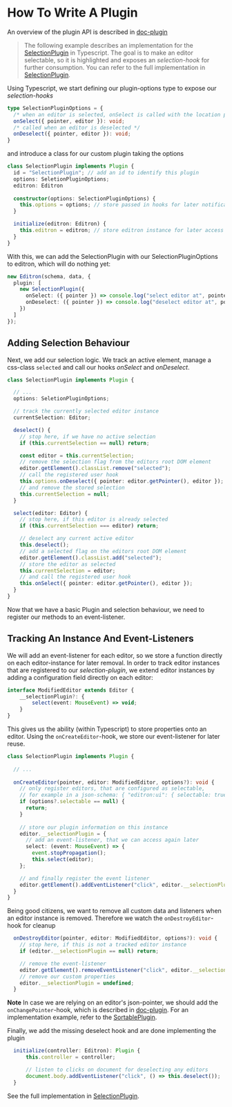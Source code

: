 # How To Write A Plugin

An overview of the plugin API is described in [doc-plugin](./doc-plugin.md)

> The following example describes an implementation for the [SelectionPlugin](../src/plugin/selectionplugin/index.ts) in Typescript. The goal is to make an editor selectable, so it is highlighted and exposes an _selection-hook_ for further consumption. You can refer to the full implementation in [SelectionPlugin](../src/plugin/selectionplugin/index.ts).

Using Typescript, we start defining our plugin-options type to expose our _selection-hooks_

```ts
type SelectionPluginOptions = {
  /* when an editor is selected, onSelect is called with the location pointer, editor instance and its options */
  onSelect({ pointer, editor }): void;
  /* called when an editor is deselected */
  onDeselect({ pointer, editor }): void;
}
```

and introduce a class for our custom plugin taking the options

```ts
class SelectionPlugin implements Plugin {
  id = "SelectionPlugin"; // add an id to identify this plugin
  options: SeletionPluginOptions;
  editron: Editron
  
  constructor(options: SelectionPluginOptions) {
    this.options = options; // store passed in hooks for later notifications
  }

  initialize(editron: Editron) {
    this.editron = editron; // store editron instance for later access
  }
}
```

With this, we can add the SelectionPlugin with our SelectionPluginOptions to editron, which will do nothing yet:

```ts
new Editron(schema, data, {
  plugin: [
    new SelectionPlugin({
      onSelect: ({ pointer }) => console.log("select editor at", pointer),
      onDeselect: ({ pointer }) => console.log("deselect editor at", pointer)
    })
  ]
});
```


## Adding Selection Behaviour

Next, we add our selection logic. We track an active element, manage a css-class `selected` and call our hooks _onSelect_ and _onDeselect_.


```ts
class SelectionPlugin implements Plugin {

  // ...
  options: SeletionPluginOptions;

  // track the currently selected editor instance
  currentSelection: Editor;

  deselect() {
    // stop here, if we have no active selection
    if (this.currentSelection == null) return;

    const editor = this.currentSelection;
    // remove the selection flag from the editors root DOM element
    editor.getElement().classList.remove("selected");
    // call the registered user hook
    this.options.onDeselect({ pointer: editor.getPointer(), editor });
    // and remove the stored selection
    this.currentSelection = null;
  }

  select(editor: Editor) {
    // stop here, if this editor is already selected
    if (this.currentSelection === editor) return;

    // deselect any current active editor
    this.deselect();
    // add a selected flag on the editors root DOM element
    editor.getElement().classList.add("selected");
    // store the editor as selected
    this.currentSelection = editor;
    // and call the registered user hook
    this.onSelect({ pointer: editor.getPointer(), editor });
  }
}
```


Now that we have a basic Plugin and selection behaviour, we need to register our methods to an event-listener.


## Tracking An Instance And Event-Listeners

We will add an event-listener for each editor, so we store a function directly on each editor-instance for later removal. In order to track editor instances that are registered to our _selection-plugin_, we extend editor instances by adding a configuration field directly on each editor:

```ts
interface ModifiedEditor extends Editor {
    __selectionPlugin?: {
        select(event: MouseEvent) => void;
    }
}
```

This gives us the ability (within Typescript) to store properties onto an editor. Using the `onCreateEditor`-hook, we store our event-listener for later reuse.

```ts
class SelectionPlugin implements Plugin {
  
  // ...
  
  onCreateEditor(pointer, editor: ModifiedEditor, options?): void {
    // only register editors, that are configured as selectable, 
    // for example in a json-schema: { "editron:ui": { selectable: true } }
    if (options?.selectable == null) {
      return;
    }
    
    // store our plugin information on this instance
    editor.__selectionPlugin = {
      // add an event-listener, that we can access again later
      select: (event: MouseEvent) => {
        event.stopPropagation();
        this.select(editor);
    };

    // and finally register the event listener
    editor.getElement().addEventListener("click", editor.__selectionPlugin.select);
  }
}
```

Being good citizens, we want to remove all custom data and listeners when an editor instance is removed. Therefore we watch the `onDestroyEditor`-hook for cleanup

```ts
  onDestroyEditor(pointer, editor: ModifiedEditor, options?): void {
    // stop here, if this is not a tracked editor instance
    if (editor.__selectionPlugin == null) return;

    // remove the event-listener
    editor.getElement().removeEventListener("click", editor.__selectionPlugin.select);
    // remove our custom properties
    editor.__selectionPlugin = undefined;
  }
```

**Note** In case we are relying on an editor's json-pointer, we should add the `onChangePointer`-hook, which is described in [doc-plugin](./doc-plugin#onchangepointer-hook). For an implementation example, refer to the [SortablePlugin](../src/plugin/sortableplugon/index.ts).

Finally, we add the missing deselect hook and are done implementing the plugin

```ts
  initialize(controller: Editron): Plugin {
      this.controller = controller;

      // listen to clicks on document for deselecting any editors
      document.body.addEventListener("click", () => this.deselect());
  }
```

See the full implementation in [SelectionPlugin](../src/plugin/selectionplugin/index.ts).
